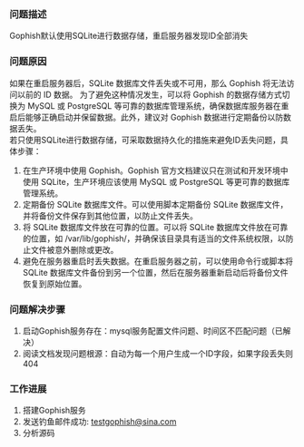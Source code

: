 ### 问题描述
Gophish默认使用SQLite进行数据存储，重启服务器发现ID全部消失
### 问题原因
如果在重启服务器后，SQLite 数据库文件丢失或不可用，那么 Gophish 将无法访问以前的 ID 数据。
为了避免这种情况发生，可以将 Gophish 的数据存储方式切换为 MySQL 或 PostgreSQL 等可靠的数据库管理系统，确保数据库服务器在重启后能够正确启动并保留数据。此外，建议对 Gophish 数据进行定期备份以防数据丢失。<br/>
若只使用SQLite进行数据存储，可采取数据持久化的措施来避免ID丢失问题，具体步骤：
1. 在生产环境中使用 Gophish。Gophish 官方文档建议只在测试和开发环境中使用 SQLite，生产环境应该使用 MySQL 或 PostgreSQL 等更可靠的数据库管理系统。
2. 定期备份 SQLite 数据库文件。可以使用脚本定期备份 SQLite 数据库文件，并将备份文件保存到其他位置，以防止文件丢失。
3. 将 SQLite 数据库文件放在可靠的位置。可以将 SQLite 数据库文件放在可靠的位置，如 /var/lib/gophish/，并确保该目录具有适当的文件系统权限，以防止文件被意外删除或更改。
4. 避免在服务器重启时丢失数据。在重启服务器之前，可以使用命令行或脚本将 SQLite 数据库文件备份到另一个位置，然后在服务器重新启动后将备份文件恢复到原始位置。

### 问题解决步骤

1. 启动Gophish服务存在：mysql服务配置文件问题、时间区不匹配问题（已解决）
2. 阅读文档发现问题根源：自动为每一个用户生成一个ID字段，如果字段丢失则404

### 工作进展
1. 搭建Gophish服务
2. 发送钓鱼邮件成功:  testgophish@sina.com
3. 分析源码